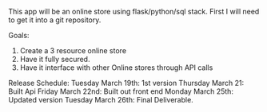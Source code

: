 This app will be an online store using flask/python/sql stack.
First I will need to get it into a git repository.

Goals:
1) Create a 3 resource online store
2) Have it fully secured.
3) Have it interface with other Online stores through API calls


Release Schedule:
Tuesday March 19th:  1st version
Thursday March 21: Built Api
Friday March 22nd: Built out front end
Monday March 25th: Updated version
Tuesday March 26th: Final Deliverable.

